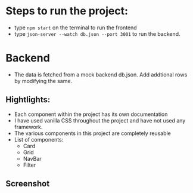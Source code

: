 # Steps to run the project:
- type `npm start` on the terminal to run the frontend
- type `json-server --watch db.json --port 3001` to run the backend.

# Backend
- The data is fetched from a mock backend db.json. Add addtional rows by modifying the same.

## Hightlights:
- Each component within the project has its own documentation
- I have used vanilla CSS throughout the project and have not used any framework.
- The various components in this project are completely reusable
- List of components:
	+ Card
	+ Grid
	+ NavBar
	+ Filter

## Screenshot


